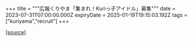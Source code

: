 +++
title = """広報くりやま「集まれ！Kuriっ子アイドル」募集"""
date = 2023-07-31T07:00:00.000Z
expiryDate = 2025-01-19T19:15:03.192Z
tags = ["kuriyama","recruit"]
+++


[[source]](https://www.town.kuriyama.hokkaido.jp/site/koho/23257.html)

